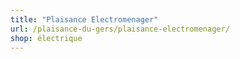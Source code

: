 ```yaml
---
title: "Plaisance Electromenager"
url: /plaisance-du-gers/plaisance-electromenager/
shop: électrique
---
```

